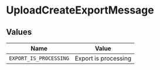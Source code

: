 # UploadCreateExportMessage


## Values

| Name                   | Value                  |
| ---------------------- | ---------------------- |
| `EXPORT_IS_PROCESSING` | Export is processing   |